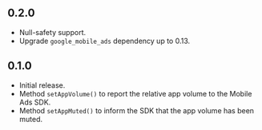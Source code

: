 ## 0.2.0

- Null-safety support.
- Upgrade `google_mobile_ads` dependency up to 0.13.

## 0.1.0

- Initial release.
- Method `setAppVolume()` to report the relative app volume to the Mobile Ads SDK.
- Method `setAppMuted()` to inform the SDK that the app volume has been muted.
